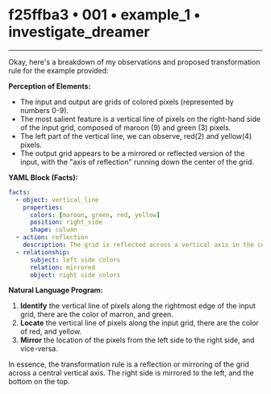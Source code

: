 # f25ffba3 • 001 • example_1 • investigate_dreamer

---
Okay, here's a breakdown of my observations and proposed transformation rule for the example provided:

**Perception of Elements:**

*   The input and output are grids of colored pixels (represented by numbers 0-9).
*   The most salient feature is a vertical line of pixels on the right-hand side of the input grid, composed of maroon (9) and green (3) pixels.
* The left part of the vertical line, we can observe, red(2) and yellow(4) pixels.
*   The output grid appears to be a mirrored or reflected version of the input, with the "axis of reflection" running down the center of the grid.

**YAML Block (Facts):**



```yaml
facts:
  - object: vertical_line
    properties:
      colors: [maroon, green, red, yellow]
      position: right_side
      shape: column
  - action: reflection
    description: The grid is reflected across a vertical axis in the center.
  - relationship:
      subject: left side colors
      relation: mirrored
      object: right side colors
```



**Natural Language Program:**

1.  **Identify** the vertical line of pixels along the rightmost edge of the input grid, there are the color of marron, and green.
2.  **Locate** the vertical line of pixels along the input grid, there are the color of red, and yellow.
3. **Mirror** the location of the pixels from the left side to the right side, and vice-versa.

In essence, the transformation rule is a reflection or mirroring of the grid across a central vertical axis. The right side is mirrored to the left, and the bottom on the top.

